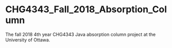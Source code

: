 # CHG4343_Fall_2018_Absorption_Column
The fall 2018 4th year CHG4343 Java absorption column project at the University of Ottawa.
